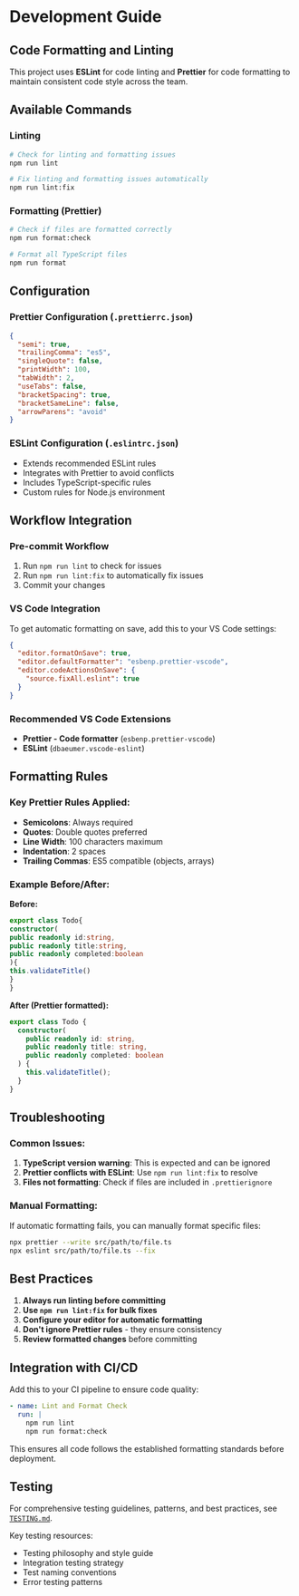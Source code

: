 # Development Guide

## Code Formatting and Linting

This project uses **ESLint** for code linting and **Prettier** for code formatting to maintain consistent code style across the team.

## Available Commands

### Linting
```bash
# Check for linting and formatting issues
npm run lint

# Fix linting and formatting issues automatically
npm run lint:fix
```

### Formatting (Prettier)
```bash
# Check if files are formatted correctly
npm run format:check

# Format all TypeScript files
npm run format
```

## Configuration

### Prettier Configuration (`.prettierrc.json`)
```json
{
  "semi": true,
  "trailingComma": "es5",
  "singleQuote": false,
  "printWidth": 100,
  "tabWidth": 2,
  "useTabs": false,
  "bracketSpacing": true,
  "bracketSameLine": false,
  "arrowParens": "avoid"
}
```

### ESLint Configuration (`.eslintrc.json`)
- Extends recommended ESLint rules
- Integrates with Prettier to avoid conflicts
- Includes TypeScript-specific rules
- Custom rules for Node.js environment

## Workflow Integration

### Pre-commit Workflow
1. Run `npm run lint` to check for issues
2. Run `npm run lint:fix` to automatically fix issues
3. Commit your changes

### VS Code Integration
To get automatic formatting on save, add this to your VS Code settings:

```json
{
  "editor.formatOnSave": true,
  "editor.defaultFormatter": "esbenp.prettier-vscode",
  "editor.codeActionsOnSave": {
    "source.fixAll.eslint": true
  }
}
```

### Recommended VS Code Extensions
- **Prettier - Code formatter** (`esbenp.prettier-vscode`)
- **ESLint** (`dbaeumer.vscode-eslint`)

## Formatting Rules

### Key Prettier Rules Applied:
- **Semicolons**: Always required
- **Quotes**: Double quotes preferred
- **Line Width**: 100 characters maximum
- **Indentation**: 2 spaces
- **Trailing Commas**: ES5 compatible (objects, arrays)

### Example Before/After:

**Before:**
```typescript
export class Todo{
constructor(
public readonly id:string,
public readonly title:string,
public readonly completed:boolean
){
this.validateTitle()
}
}
```

**After (Prettier formatted):**
```typescript
export class Todo {
  constructor(
    public readonly id: string,
    public readonly title: string,
    public readonly completed: boolean
  ) {
    this.validateTitle();
  }
}
```

## Troubleshooting

### Common Issues:

1. **TypeScript version warning**: This is expected and can be ignored
2. **Prettier conflicts with ESLint**: Use `npm run lint:fix` to resolve
3. **Files not formatting**: Check if files are included in `.prettierignore`

### Manual Formatting:
If automatic formatting fails, you can manually format specific files:
```bash
npx prettier --write src/path/to/file.ts
npx eslint src/path/to/file.ts --fix
```

## Best Practices

1. **Always run linting before committing**
2. **Use `npm run lint:fix` for bulk fixes**
3. **Configure your editor for automatic formatting**
4. **Don't ignore Prettier rules** - they ensure consistency
5. **Review formatted changes** before committing

## Integration with CI/CD

Add this to your CI pipeline to ensure code quality:
```yaml
- name: Lint and Format Check
  run: |
    npm run lint
    npm run format:check
```

This ensures all code follows the established formatting standards before deployment.

## Testing

For comprehensive testing guidelines, patterns, and best practices, see [`TESTING.md`](./TESTING.md).

Key testing resources:

- Testing philosophy and style guide
- Integration testing strategy
- Test naming conventions
- Error testing patterns
